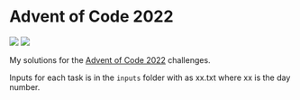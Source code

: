 # Advent of Code 2022

![](https://img.shields.io/badge/Stars%20-50_⭐-blue)
![](https://img.shields.io/badge/Lines_of_Code-1233-blue)

My solutions for the [Advent of Code 2022](https://adventofcode.com/2022) challenges.

Inputs for each task is in the `inputs` folder with as xx.txt where xx is the day number.